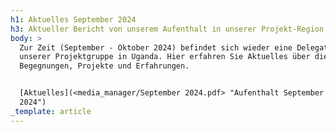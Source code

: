 ```yaml
---
h1: Aktuelles September 2024
h3: Aktueller Bericht von unserem Aufenthalt in unserer Projekt-Region in Uganda
body: >
  Zur Zeit (September - Oktober 2024) befindet sich wieder eine Delegation
  unserer Projektgruppe in Uganda. Hier erfahren Sie Aktuelles über die
  Begegnungen, Projekte und Erfahrungen.


  [Aktuelles](<media_manager/September 2024.pdf> "Aufenthalt September - Oktober
  2024")
_template: article
---
```


